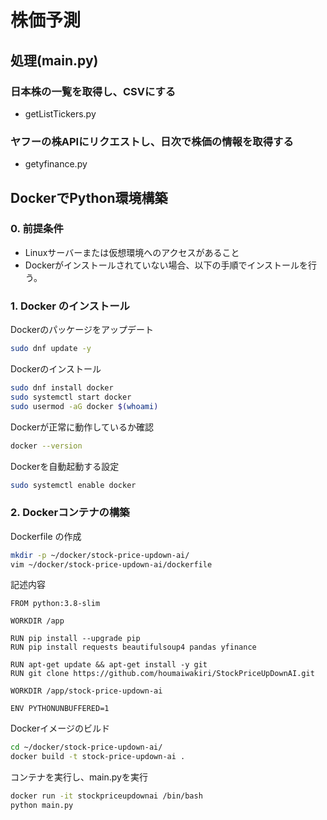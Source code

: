# 株価予測

## 処理(main.py)

### 日本株の一覧を取得し、CSVにする

- getListTickers.py

### ヤフーの株APIにリクエストし、日次で株価の情報を取得する

- getyfinance.py

## DockerでPython環境構築

### 0. 前提条件

- Linuxサーバーまたは仮想環境へのアクセスがあること
- Dockerがインストールされていない場合、以下の手順でインストールを行う。

### 1. Docker のインストール

  Dockerのパッケージをアップデート

  ```bash
  sudo dnf update -y
  ```

  Dockerのインストール

  ```bash
  sudo dnf install docker
  sudo systemctl start docker
  sudo usermod -aG docker $(whoami)
  ```

  Dockerが正常に動作しているか確認

  ```bash
  docker --version
  ```

  Dockerを自動起動する設定

  ```bash
  sudo systemctl enable docker
  ```

### 2. Dockerコンテナの構築

  Dockerfile の作成

  ```bash
  mkdir -p ~/docker/stock-price-updown-ai/
  vim ~/docker/stock-price-updown-ai/dockerfile
  ```

  記述内容

  ```shell
  FROM python:3.8-slim

  WORKDIR /app

  RUN pip install --upgrade pip
  RUN pip install requests beautifulsoup4 pandas yfinance

  RUN apt-get update && apt-get install -y git
  RUN git clone https://github.com/houmaiwakiri/StockPriceUpDownAI.git

  WORKDIR /app/stock-price-updown-ai

  ENV PYTHONUNBUFFERED=1
  ```

  Dockerイメージのビルド 

  ```bash
  cd ~/docker/stock-price-updown-ai/
  docker build -t stock-price-updown-ai .
  ```

  コンテナを実行し、main.pyを実行

  ```bash
  docker run -it stockpriceupdownai /bin/bash
  python main.py
  ```
